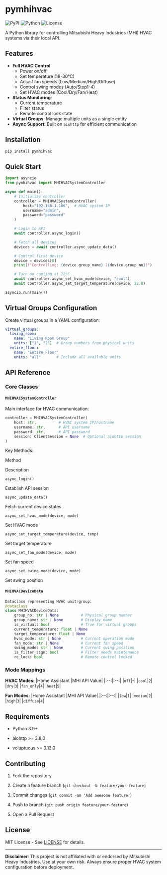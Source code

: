 # pymhihvac

![PyPI](https://img.shields.io/pypi/v/pymhihvac)
![Python](https://img.shields.io/badge/python-3.9%2B-blue)
![License](https://img.shields.io/badge/license-MIT-green)

A Python library for controlling Mitsubishi Heavy Industries (MHI) HVAC systems via their local API.

## Features

- **Full HVAC Control**:
  - Power on/off
  - Set temperature (18-30°C)
  - Adjust fan speeds (Low/Medium/High/Diffuse)
  - Control swing modes (Auto/Stop1-4)
  - Set HVAC modes (Cool/Dry/Fan/Heat)
- **Status Monitoring**:
  - Current temperature
  - Filter status
  - Remote control lock state
- **Virtual Groups**: Manage multiple units as a single entity
- **Async Support**: Built on `aiohttp` for efficient communication

## Installation

```bash
pip install pymhihvac
```
## Quick Start

```python
import asyncio
from pymhihvac import MHIHVACSystemController

async def main():
    # Initialize controller
    controller = MHIHVACSystemController(
        host="192.168.1.100",  # HVAC system IP
        username="admin",
        password="password"
    )

    # Login to API
    await controller.async_login()

    # Fetch all devices
    devices = await controller.async_update_data()

    # Control first device
    device = devices[0]
    print(f"Controlling: {device.group_name} ({device.group_no})")

    # Turn on cooling at 22°C
    await controller.async_set_hvac_mode(device, "cool")
    await controller.async_set_target_temperature(device, 22.0)

asyncio.run(main())
```
## Virtual Groups Configuration

Create virtual groups in a YAML configuration:
```yaml
virtual_groups:
  living_room:
    name: "Living Room Group"
    units: ["1", "2"]  # Group numbers from physical units
  entire_floor:
    name: "Entire Floor"
    units: "all"       # Include all available units
```
## API Reference

### Core Classes

#### `MHIHVACSystemController`

Main interface for HVAC communication:

```python
controller = MHIHVACSystemController(
    host: str,          # HVAC system IP/hostname
    username: str,      # API username
    password: str,      # API password
    session: ClientSession = None  # Optional aiohttp session
)
```
Key Methods:

Method

Description

`async_login()`

Establish API session

`async_update_data()`

Fetch current device states

`async_set_hvac_mode(device, mode)`

Set HVAC mode

`async_set_target_temperature(device, temp)`

Set target temperature

`async_set_fan_mode(device, mode)`

Set fan speed

`async_set_swing_mode(device, mode)`

Set swing position

#### `MHIHVACDeviceData`
```python
Dataclass representing HVAC unit/group:
@dataclass
class MHIHVACDeviceData:
    group_no: str | None          # Physical group number
    group_name: str | None        # Display name
    is_virtual: bool              # True for virtual groups
    current_temperature: float | None
    target_temperature: float | None
    hvac_mode: str | None         # Current operation mode
    fan_mode: str | None          # Current fan speed
    swing_mode: str | None        # Current swing position
    is_filter_sign: bool          # Filter needs maintenance
    rc_lock: bool                 # Remote control locked
```
### Mode Mappings
**HVAC Modes:**
|Home Assistant |MHI API Value|
|:--:|:--:|
|`off`|-|
|`cool`|`2`|
|`dry`|`3`|
|`fan_only`|`4`|
|`heat`|`5`|

**Fan Modes:**
|Home Assistant |MHI API Value|
|:--:|:--:|
|`low`|`1`|
|`medium`|`2`|
|`high`|`3`|
|`diffuse`|`4`|

## Requirements

-   Python 3.9+

-   aiohttp >= 3.8.0

-   voluptuous >= 0.13.0


## Contributing

1.  Fork the repository

2.  Create a feature branch (`git checkout -b feature/your-feature`)

3.  Commit changes (`git commit -am 'Add awesome feature'`)

4.  Push to branch (`git push origin feature/your-feature`)

5.  Open a Pull Request


## License

MIT License - See  [LICENSE](https://license/)  for details.

----------

**Disclaimer**: This project is not affiliated with or endorsed by Mitsubishi Heavy Industries. Use at your own risk. Always ensure proper HVAC system configuration before deployment.
